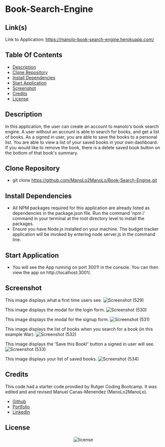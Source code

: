 # Book-Search-Engine

## Link(s)
Link to Application: https://manolo-book-search-engine.herokuapp.com/

## Table Of Contents
* [Description](#description)
* [Clone Repository](#clone-repository)
* [Install Dependencies](#install-dependencies)
* [Start Application](#start-application)
* [Screenshot](#screenshot)
* [Credits](#credits)
* [License](#license)

## Description
In this application, the user can create an account to manolo's book search engine. A user without an account is able to search for books, and get a list of books. As a signed in user, you are able to save the books to a personal list. You are able to view a list of your saved books in your own dashboard. If you would like to remove the book, there is a delete saved book button on the bottom of that book's summary.

## Clone Repository
* git clone https://github.com/ManoLo2ManoLo/Book-Search-Engine.git

## Install Dependencies
* All NPM packages required for this application are already listed as dependencies in the package.json file. Run the
command 'npm i' command in your terminal at the root directory level to install the packages.
* Ensure you have Node.js installed on your machine. The budget tracker application will be invoked by entering node server.js in the command line.

## Start Application
* You will see the App running on port 3001! in the console. You can then view the app on http://localhost:3001/.

## Screenshot
This image displays what a first time users see.
![Screenshot (529)](https://user-images.githubusercontent.com/88364269/151653062-c27864c4-2b44-4a36-8a28-42d9cbdde345.png)

This image displays the modal for the login form.
![Screenshot (530)](https://user-images.githubusercontent.com/88364269/151653079-1a3a42d2-c064-419c-97d5-442ebfd66e9b.png)

This image displays the modal for the signup form.
![Screenshot (531)](https://user-images.githubusercontent.com/88364269/151653099-1793f5b7-cc06-4fb1-896d-376bda063802.png)

This image displays the list of books when you search for a book (in this example War).
![Screenshot (532)](https://user-images.githubusercontent.com/88364269/151653115-3659cdf4-b16c-4c20-b347-f9c7510212ef.png)

This image displays the 'Save this Book!' button a signed in user will see.
![Screenshot (533)](https://user-images.githubusercontent.com/88364269/151653126-f5f8f3f3-eb7d-4bd1-aff6-7dfee07a3a4e.png)

This image displays your list of saved books.
![Screenshot (534)](https://user-images.githubusercontent.com/88364269/151653139-154e73a7-5d90-4b11-acd3-2e46613b56a4.png)

## Credits
This code had a starter code provdied by Rutger Coding Bootcamp. It was edited and and revised Manuel Canas-Menendez (ManoLo2ManoLo). <br />

* [Github](https://github.com/ManoLo2ManoLo)
* [Portfolio](https://manolo2manolo.github.io/React-Portfolio/)
* [LinkedIn](https://www.linkedin.com/in/manuel-canas-menendez-33354b21b/)

## License
<p align="center">
    <img align="center" src="https://img.shields.io/github/license/ManoLo2ManoLo/Coding-Quiz?style=for-the-badge" alt="license" />
</p>